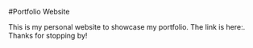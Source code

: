 #Portfolio Website

This is my personal website to showcase my portfolio. The link is here:. Thanks for stopping by!
